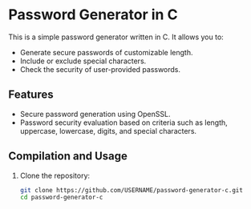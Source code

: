 # Password Generator in C

This is a simple password generator written in C. It allows you to:
- Generate secure passwords of customizable length.
- Include or exclude special characters.
- Check the security of user-provided passwords.

## Features
- Secure password generation using OpenSSL.
- Password security evaluation based on criteria such as length, uppercase, lowercase, digits, and special characters.

## Compilation and Usage
1. Clone the repository:
   ```bash
   git clone https://github.com/USERNAME/password-generator-c.git
   cd password-generator-c
